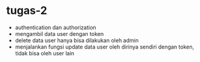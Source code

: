 # tugas-2
- authentication dan authorization
- mengambil data user dengan token
- delete data user hanya bisa dilakukan oleh admin
- menjalankan fungsi update data user oleh dirinya sendiri dengan token, tidak bisa oleh user lain
